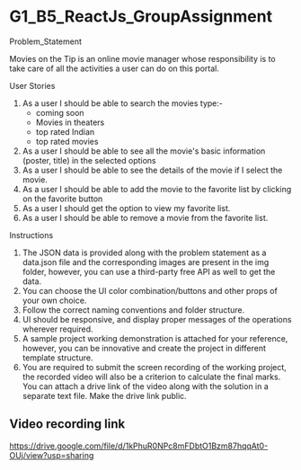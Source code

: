 # G1_B5_ReactJs_GroupAssignment

Problem_Statement


Movies on the Tip is an online movie manager whose responsibility is to take care of all the activities a user can do on this portal. 

 User Stories
1. As a user I should be able to search the movies type:-
    - coming soon
    - Movies in theaters
    - top rated Indian
    - top rated movies
2. As a user I should be able to see all the movie's basic information (poster, title) in the selected options
3. As a user I should be able to see the details of the movie if I select the movie.
4. As a user I should be able to add the movie to the favorite list by clicking on the favorite button
5. As a user I should get the option to view my favorite list.
6. As a user I should be able to remove a movie from the favorite list.

 Instructions
1. The JSON data is provided along with the problem statement as a data.json file and the corresponding images are present in the img folder, however, you can use a third-party free API as well to get the data.
2. You can choose the UI color combination/buttons and other props of your own choice.
3. Follow the correct naming conventions and folder structure.
4. UI should be responsive, and display proper messages of the operations wherever required.
5. A sample project working demonstration is attached for your reference, however, you can be innovative and create the project in different template structure.
6. You are required to submit the screen recording of the working project, the recorded video will also be a criterion to calculate the final marks. You can attach a drive link of the video along with the solution in a separate text file. Make the drive link public. 

## Video recording link
 https://drive.google.com/file/d/1kPhuR0NPc8mFDbtO1Bzm87hqqAt0-OUj/view?usp=sharing
